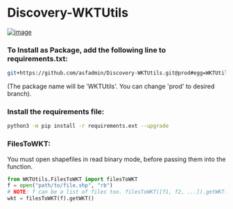# Discovery-WKTUtils

[![image](https://img.shields.io/pypi/v/wktutils.svg)](https://pypi.python.org/pypi/WKTUtils)

### To Install as Package, add the following line to requirements.txt:

```bash
git+https://github.com/asfadmin/Discovery-WKTUtils.git@prod#egg=WKTUtils
```

(The package name will be 'WKTUtils'. You can change 'prod' to desired branch).

### Install the requirements file:

```bash
python3 -m pip install -r requirements.ext --upgrade
```

### FilesToWKT:
You must open shapefiles in read binary mode, before passing them into the function.

```python
from WKTUtils.FilesToWKT import filesToWKT
f = open("path/to/file.shp", "rb")
# NOTE: f can be a list of files too. filesToWKT([f1, f2, ...]).getWKT()
wkt = filesToWKT(f).getWKT()
```
